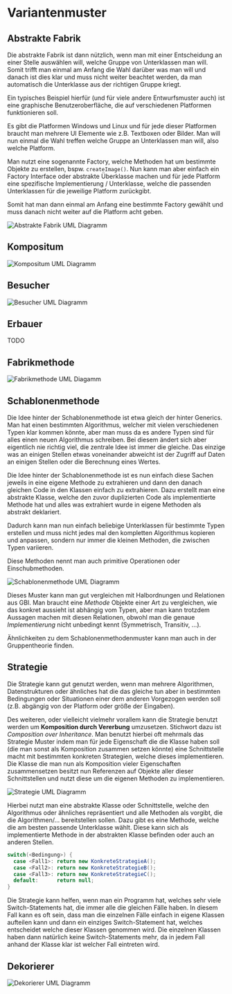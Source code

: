 # Variantenmuster

## Abstrakte Fabrik

Die abstrakte Fabrik ist dann nützlich, wenn man mit einer Entscheidung an einer Stelle auswählen will, welche Gruppe von
Unterklassen man will. Somit trifft man einmal am Anfang die Wahl darüber was man will und danach ist dies klar und muss
nicht weiter beachtet werden, da man automatisch die Unterklasse aus der richtigen Gruppe kriegt.

Ein typisches Beispiel hierfür (und für viele andere Entwurfsmuster auch) ist eine graphische Benutzeroberfläche, die auf
verschiedenen Platformen funktionieren soll.

Es gibt die Platformen Windows und Linux und für jede dieser Platformen braucht man mehrere UI Elemente wie z.B. Textboxen
oder Bilder. Man will nun einmal die Wahl treffen welche Gruppe an Unterklassen man will, also welche Platform.

Man nutzt eine sogenannte Factory, welche Methoden hat um bestimmte Objekte zu erstellen, bspw. `createImage()`.
Nun kann man aber einfach ein Factory Interface oder abstrakte Überklasse machen und für jede Platform eine spezifische
Implementierung / Unterklasse, welche die passenden Unterklassen für die jeweilige Platform zurückgibt.

Somit hat man dann einmal am Anfang eine bestimmte Factory gewählt und muss danach nicht weiter auf die Platform acht geben.

![Abstrakte Fabrik UML Diagramm](../assets/swt/uml/abstract-factory.svg)

## Kompositum

![Kompositum UML Diagramm](../assets/swt/uml/composite.svg)

## Besucher

![Besucher UML Diagramm](../assets/swt/uml/visitor.svg)

## Erbauer

TODO

## Fabrikmethode

![Fabrikmethode UML Diagamm](../assets/swt/uml/factory-method.svg)

## Schablonenmethode

Die Idee hinter der Schablonenmethode ist etwa gleich der hinter Generics. Man hat einen bestimmten Algorithmus,
welcher mit vielen verschiedenen Typen klar kommen könnte, aber man muss da es andere Typen sind für alles einen
neuen Algorithmus schreiben. Bei diesem ändert sich aber eigentlich nie richtig viel, die zentrale Idee ist immer
die gleiche. Das einzige was an einigen Stellen etwas voneinander abweicht ist der Zugriff auf Daten an einigen Stellen
oder die Berechnung eines Wertes.

Die Idee hinter der Schablonenmethode ist es nun einfach diese Sachen jeweils in eine eigene Methode zu extrahieren und dann
den danach gleichen Code in den Klassen einfach zu extrahieren. Dazu erstellt man eine abstrakte Klasse, welche den
zuvor duplizierten Code als implementierte Methode hat und alles was extrahiert wurde in eigene Methoden als abstrakt
deklariert.

Dadurch kann man nun einfach beliebige Unterklassen für bestimmte Typen erstellen und muss nicht jedes mal den kompletten
Algorithmus kopieren und anpassen, sondern nur immer die kleinen Methoden, die zwischen Typen variieren.

Diese Methoden nennt man auch primitive Operationen oder Einschubmethoden.

![Schablonenmethode UML Diagramm](../assets/swt/uml/template-method.svg)

Dieses Muster kann man gut vergleichen mit Halbordnungen und Relationen aus GBI. Man braucht eine *Methode* Objekte einer Art zu vergleichen,
wie das konkret aussieht ist abhängig vom Typen, aber man kann trotzdem Aussagen machen mit diesen Relationen, obwohl man
die genaue *Implementierung* nicht unbedingt kennt (Symmetrisch, Transitiv, ...).

Ähnlichkeiten zu dem Schablonenmethodenmuster kann man auch in der Gruppentheorie finden.

## Strategie

Die Strategie kann gut genutzt werden, wenn man mehrere Algorithmen, Datenstrukturen oder ähnliches hat die das gleiche tun aber
in bestimmten Bedingungen oder Situationen einer dem anderen Vorgezogen werden soll (z.B. abgängig von der Platform oder
größe der Eingaben).

Des weiteren, oder vielleicht vielmehr vorallem kann die Strategie benutzt werden um **Komposition durch Vererbung** umzusetzen.
Stichwort dazu ist *Composition over Inheritance*. Man benutzt hierbei oft mehrmals das Strategie Muster indem man für jede
Eigenschaft die die Klasse haben soll (die man sonst als Komposition zusammen setzen könnte) eine Schnittstelle macht mit bestimmten
konkreten Strategien, welche dieses implementieren. Die Klasse die man nun als Komposition vieler Eigenschaften zusammensetzen
besitzt nun Referenzen auf Objekte aller dieser Schnittstellen und nutzt diese um die eigenen Methoden zu implementieren.

![Strategie UML Diagramm](../assets/swt/uml/strategy.svg)

Hierbei nutzt man eine abstrakte Klasse oder Schnittstelle, welche den Algorithmus oder ähnliches repräsentiert und
alle Methoden als vorgibt, die die Algorithmen/... bereitstellen sollen. Dazu gibt es eine Methode, welche die am
besten passende Unterklasse wählt. Diese kann sich als implementierte Methode in der abstrakten Klasse befinden oder
auch an anderen Stellen.

```java
switch(<Bedingung>) {
  case <Fall1>: return new KonkreteStrategieA();
  case <Fall2>: return new KonkreteStrategieB();
  case <Fall3>: return new KonkreteStrategieC();
  default:      return null;
}
```

Die Strategie kann helfen, wenn man ein Programm hat, welches sehr viele Switch-Statements hat, die immer alle die
gleichen Fälle haben. In diesem Fall kann es oft sein, dass man die einzelnen Fälle einfach in eigene Klassen aufteilen
kann und dann ein einziges Switch-Statement hat, welches entscheidet welche dieser Klassen genommen wird. Die einzelnen
Klassen haben dann natürlich keine Switch-Statements mehr, da in jedem Fall anhand der Klasse klar ist welcher Fall
eintreten wird.

## Dekorierer

![Dekorierer UML Diagramm](../assets/swt/uml/decorator.svg)

